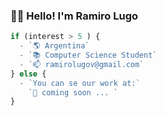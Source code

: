 ### 👋🏻 Hello! I'm Ramiro Lugo

```jsx
if (interest > 5 ) {
  - `🌎 Argentina`
  - `📚 Computer Science Student`
  - `📫 ramirolugov@gmail.com`
} else {
  - `You can se our work at:`
    `🔨 coming soon ... `
}
```

<!--
**ramiro-l/ramiro-l** is a ✨ _special_ ✨ repository because its `README.md` (this file) appears on your GitHub profile.

Here are some ideas to get you started:

- 🔭 I’m currently working on ...
- 🌱 I’m currently learning ...
- 👯 I’m looking to collaborate on ...
- 🤔 I’m looking for help with ...
- 💬 Ask me about ...
- 📫 How to reach me: ...
- 😄 Pronouns: ...
- ⚡ Fun fact: ...
-->

